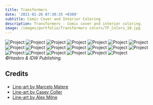 ```yaml
---
title: Transformers
date: '2021-01-26 07:30:35 +0300'
subtitle: Comic Cover and Interior Coloring
description: Transformers - Comic cover and interior coloring.
image: /images/portfolio/Transformers colors/TF_Colors_18.jpg
---
```


<div class="gallery-box">
  <div class="gallery">
    <img src="{{site.baseurl}}/images/portfolio/Transformers colors/TF_Colors_1.jpg" alt="Project">
    <img src="{{site.baseurl}}/images/portfolio/Transformers colors/TF_Colors_2.jpg" alt="Project">
    <img src="{{site.baseurl}}/images/portfolio/Transformers colors/TF_Colors_3.jpg" alt="Project">
    <img src="{{site.baseurl}}/images/portfolio/Transformers colors/TF_Colors_4.jpg" alt="Project">
    <img src="{{site.baseurl}}/images/portfolio/Transformers colors/TF_Colors_5.jpg" alt="Project">
    <img src="{{site.baseurl}}/images/portfolio/Transformers colors/TF_Colors_6.jpg" alt="Project">
    <img src="{{site.baseurl}}/images/portfolio/Transformers colors/TF_Colors_7.jpg" alt="Project">
    <img src="{{site.baseurl}}/images/portfolio/Transformers colors/TF_Colors_8.jpg" alt="Project">
    <img src="{{site.baseurl}}/images/portfolio/Transformers colors/TF_Colors_9.jpg" alt="Project">
    <img src="{{site.baseurl}}/images/portfolio/Transformers colors/TF_Colors_10.jpg" alt="Project">
    <img src="{{site.baseurl}}/images/portfolio/Transformers colors/TF_Colors_11.jpg" alt="Project">
    <img src="{{site.baseurl}}/images/portfolio/Transformers colors/TF_Colors_12.jpg" alt="Project">
    <img src="{{site.baseurl}}/images/portfolio/Transformers colors/TF_Colors_13.jpg" alt="Project">
    <img src="{{site.baseurl}}/images/portfolio/Transformers colors/TF_Colors_14.jpg" alt="Project">
    <img src="{{site.baseurl}}/images/portfolio/Transformers colors/TF_Colors_15.jpg" alt="Project">
    <img src="{{site.baseurl}}/images/portfolio/Transformers colors/TF_Colors_16.jpg" alt="Project">
    <img src="{{site.baseurl}}/images/portfolio/Transformers colors/TF_Colors_17.jpg" alt="Project">
    <img src="{{site.baseurl}}/images/portfolio/Transformers colors/TF_Colors_19.jpg" alt="Project">
    <img src="{{site.baseurl}}/images/portfolio/Transformers colors/TF_Colors_20.jpg" alt="Project">
    <img src="{{site.baseurl}}/images/portfolio/Transformers colors/TF_Colors_18.jpg" alt="Project">
  </div>
  <em>©Hasbro & IDW Publishing.</em>
</div>

<div class="block-header inner-sm" style="margin-top: 1.5em; margin-bottom: 1.5em">
  <h2 class="block-title line-top">Credits</h2>
</div>

* <a href="#secao-destino">Line-art by Marcelo Matere</a>
* <a href="#secao-destino">Line-art by Casey Coller</a>
* <a href="#secao-destino">Line-art by Alex Milne</a>

